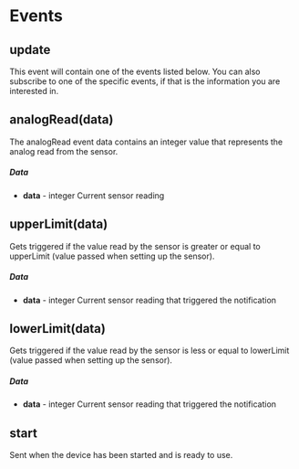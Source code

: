 # Events

## update

This event will contain one of the events listed below. 
You can also subscribe to one of the specific events, if that is the information you are interested in.

## analogRead(data)

The analogRead event data contains an integer value that represents the analog read from the sensor.

##### Data

- **data** -  integer Current sensor reading

## upperLimit(data)

Gets triggered if the value read by the sensor is greater or equal to upperLimit (value passed when setting up the sensor).

##### Data

- **data** -  integer Current sensor reading that triggered the notification

## lowerLimit(data)

Gets triggered if the value read by the sensor is less or equal to lowerLimit (value passed when setting up the sensor).

##### Data

- **data** -  integer Current sensor reading that triggered the notification

## start 

Sent when the device has been started and is ready to use.
